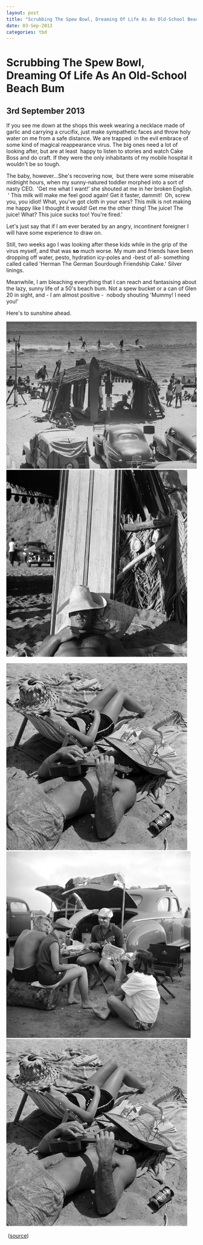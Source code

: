 ```yaml
---
layout: post
title: "Scrubbing The Spew Bowl, Dreaming Of Life As An Old-School Beach Bum"
date: 03-Sep-2013
categories: tbd
---
```


# Scrubbing The Spew Bowl, Dreaming Of Life As An Old-School Beach Bum

## 3rd September 2013

If you see me down at the shops this week wearing a necklace made of garlic and carrying a crucifix,   just make sympathetic faces and throw holy water on me from a safe distance. We are trapped  in the evil embrace of some kind of magical reappearance virus. The big ones need a lot of looking after,   but are at least  happy to listen to stories and watch Cake Boss and do craft. If they were the only inhabitants of my mobile hospital it wouldn't be so tough.

The baby, however...She's recovering now,  but there were some miserable midnight hours, when my sunny-natured toddler morphed into a sort of nasty CEO.  'Get me what I want!' she shouted at me in her broken English.  ' This milk will make me feel good again! Get it faster, dammit!  Oh, screw you, you idiot! What, you've got cloth in your ears? This milk is not making me happy like I thought it would! Get me the other thing! The juice! The juice! What? This juice sucks too! You're fired.'

Let's just say that if I am ever berated by an angry, incontinent foreigner I will have some experience to draw on.

Still, two weeks ago I was looking after these kids while in the grip of the virus myself, and that was **so** much worse. My mum and friends have been dropping off water, pesto, hydration icy-poles and -best of all- something called called 'Herman The German Sourdough Friendship Cake.' Silver linings.

Meanwhile, I am bleaching everything that I can reach and fantasising about the lazy, sunny life of a 50's beach bum. Not a spew bucket or a can of Glen 20 in sight, and - I am almost positive -  nobody shouting 'Mummy! I need you!'

Here's to sunshine ahead.

<img class="photo-horiz" src="/images/2013/09/01_00723189.jpg" /> <img class="photo-horiz" src="/images/2013/09/03_111572315.jpg" />

<img class="photo-horiz" src="/images/2013/09/06_111572469.jpg" /> <img class="photo-horiz" src="/images/2013/09/14_1201974.jpg" /><img class="photo-horiz" src="/images/2013/09/06_111572469.jpg" />

 (<a href="http://life.time.com/culture/the-few-the-proud-the-totally-chill-life-with-old-school-beach-bums/#5">source</a>)
